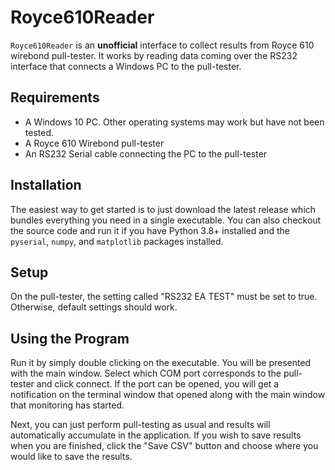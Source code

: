 # Royce610Reader

`Royce610Reader` is an **unofficial** interface to collect results from Royce 610 wirebond pull-tester. It works by reading data coming over the RS232 interface that connects a Windows PC to the pull-tester.

## Requirements

  - A Windows 10 PC. Other operating systems may work but have not been tested.
  - A Royce 610 Wirebond pull-tester
  - An RS232 Serial cable connecting the PC to the pull-tester

## Installation

The easiest way to get started is to just download the latest release which bundles everything you need in a single executable. You can also checkout the source code and run it if you have Python 3.8+ installed and the `pyserial`, `numpy`, and `matplotlib` packages installed.

## Setup

On the pull-tester, the setting called "RS232 EA TEST" must be set to true. Otherwise, default settings should work.

## Using the Program

Run it by simply double clicking on the executable. You will be presented with the main window. Select which COM port corresponds to the pull-tester and click connect. If the port can be opened, you will get a notification on the terminal window that opened along with the main window that monitoring has started. 

Next, you can just perform pull-testing as usual and results will automatically accumulate in the application. If you wish to save results when you are finished, click the "Save CSV" button and choose where you would like to save the results.
